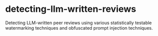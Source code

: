 # detecting-llm-written-reviews
Detecting LLM-written peer reviews using various statistically testable watermarking techniques and obfuscated prompt injection techniques.

